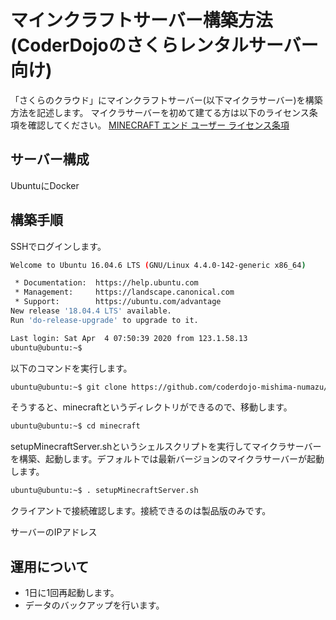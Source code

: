 # マインクラフトサーバー構築方法(CoderDojoのさくらレンタルサーバー向け)

「さくらのクラウド」にマインクラフトサーバー(以下マイクラサーバー)を構築方法を記述します。
マイクラサーバーを初めて建てる方は以下のライセンス条項を確認してください。
[MINECRAFT エンド ユーザー ライセンス条項](https://account.mojang.com/documents/minecraft_eula)

## サーバー構成

UbuntuにDocker

## 構築手順

SSHでログインします。

```sh
Welcome to Ubuntu 16.04.6 LTS (GNU/Linux 4.4.0-142-generic x86_64)

 * Documentation:  https://help.ubuntu.com
 * Management:     https://landscape.canonical.com
 * Support:        https://ubuntu.com/advantage
New release '18.04.4 LTS' available.
Run 'do-release-upgrade' to upgrade to it.

Last login: Sat Apr  4 07:50:39 2020 from 123.1.58.13
ubuntu@ubuntu:~$
```

以下のコマンドを実行します。

```sh
ubuntu@ubuntu:~$ git clone https://github.com/coderdojo-mishima-numazu/minecraft.git

```

そうすると、minecraftというディレクトリができるので、移動します。

```sh
ubuntu@ubuntu:~$ cd minecraft
```

setupMinecraftServer.shというシェルスクリプトを実行してマイクラサーバーを構築、起動します。デフォルトでは最新バージョンのマイクラサーバーが起動します。

```sh
ubuntu@ubuntu:~$ . setupMinecraftServer.sh
```

クライアントで接続確認します。接続できるのは製品版のみです。

サーバーのIPアドレス


## 運用について

- 1日に1回再起動します。
- データのバックアップを行います。